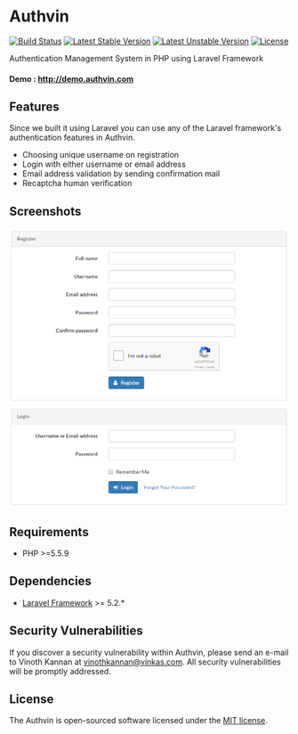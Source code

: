 # Authvin

[![Build Status](https://travis-ci.org/authvin/authvin.svg?branch=master)](https://travis-ci.org/authvin/authvin)
[![Latest Stable Version](https://poser.pugx.org/authvin/authvin/v/stable.svg)](https://packagist.org/packages/authvin/authvin)
[![Latest Unstable Version](https://poser.pugx.org/authvin/authvin/v/unstable.svg)](https://packagist.org/packages/authvin/authvin)
[![License](https://poser.pugx.org/authvin/authvin/license.svg)](https://packagist.org/packages/authvin/authvin)

Authentication Management System in PHP using Laravel Framework

#### Demo : http://demo.authvin.com

## Features

Since we built it using Laravel you can use any of the Laravel framework's authentication features in Authvin.

* Choosing unique username on registration
* Login with either username or email address
* Email address validation by sending confirmation mail
* Recaptcha human verification

## Screenshots

![Registration](/screenshots/registration.png?raw=true)
![Login](/screenshots/login.png?raw=true)

## Requirements

* PHP >=5.5.9

## Dependencies

* [Laravel Framework](https://github.com/laravel/laravel) >= 5.2.*

## Security Vulnerabilities

If you discover a security vulnerability within Authvin, please send an e-mail to Vinoth Kannan at vinothkannan@vinkas.com. All security vulnerabilities will be promptly addressed.

## License

The Authvin is open-sourced software licensed under the [MIT license](http://opensource.org/licenses/MIT).
